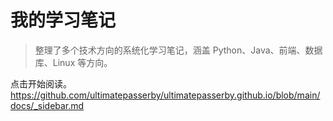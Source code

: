 # 我的学习笔记

> 整理了多个技术方向的系统化学习笔记，涵盖 Python、Java、前端、数据库、Linux 等方向。

点击开始阅读。
https://github.com/ultimatepasserby/ultimatepasserby.github.io/blob/main/docs/_sidebar.md
